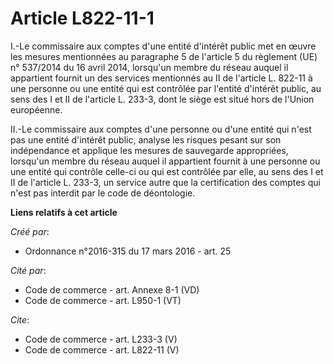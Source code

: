 # Article L822-11-1

I.-Le commissaire aux comptes d'une entité d'intérêt public met en œuvre les mesures mentionnées au paragraphe 5 de l'article
5 du règlement (UE) n° 537/2014 du 16 avril 2014, lorsqu'un membre du réseau auquel il appartient fournit un des services
mentionnés au II de l'article L. 822-11 à une personne ou une entité qui est contrôlée par l'entité d'intérêt public, au sens
des I et II de l'article L. 233-3, dont le siège est situé hors de l'Union européenne. 

II.-Le commissaire aux comptes d'une personne ou d'une entité qui n'est pas une entité d'intérêt public, analyse les risques
pesant sur son indépendance et applique les mesures de sauvegarde appropriées, lorsqu'un membre du réseau auquel il
appartient fournit à une personne ou une entité qui contrôle celle-ci ou qui est contrôlée par elle, au sens des I et II de
l'article L. 233-3, un service autre que la certification des comptes qui n'est pas interdit par le code de déontologie.

**Liens relatifs à cet article**

_Créé par_:

  - Ordonnance n°2016-315 du 17 mars 2016 - art. 25

_Cité par_:

  - Code de commerce - art. Annexe 8-1 (VD)
  - Code de commerce - art. L950-1 (VT)

_Cite_:

  - Code de commerce - art. L233-3 (V)
  - Code de commerce - art. L822-11 (V)
